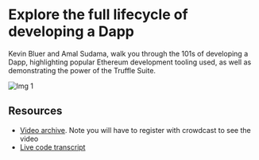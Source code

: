 # Explore the full lifecycle of developing a Dapp
Kevin Bluer and Amal Sudama, walk you through the 101s of developing a Dapp,
highlighting popular Ethereum development tooling used, as well as
demonstrating the power of the Truffle Suite.

![Img 1](https://trufflesuite.com/img/events/webinar-livestream2.jpg)


## Resources
  * [Video archive](https://www.crowdcast.io/e/truffle-webinar-series--). Note you will have to register with crowdcast to see the video
  * [Live code transcript](./steps.md)
